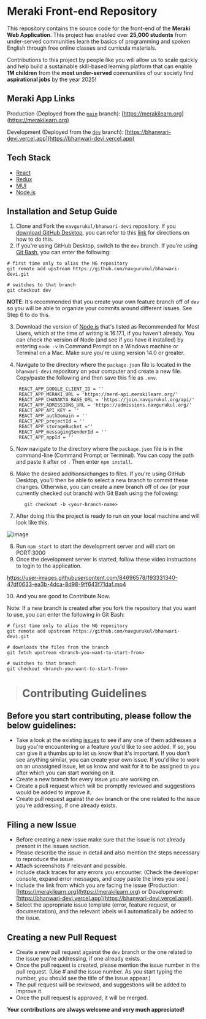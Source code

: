 # Meraki Front-end Repository

This repository contains the source code for the front-end of the __Meraki Web Application__. This project has enabled over **25,000 students** from under-served communities learn the basics of programming and spoken English through free online classes and curricula materials. 

Contributions to this project by people like you will allow us to scale quickly and help build a sustainable skill-based learning platform that can enable **1M children** from the **most under-served** communities of our society find **aspirational jobs** by the year 2025!

## Meraki App Links

Production (Deployed from the [`main`](https://github.com/navgurukul/bhanwari-devi) branch): [https://merakilearn.org](https://merakilearn.org)

Development (Deployed from the [`dev`](https://github.com/navgurukul/bhanwari-devi/tree/dev) branch): [https://bhanwari-devi.vercel.app](https://bhanwari-devi.vercel.app)

## Tech Stack

- [React](https://reactjs.org/)
- [Redux](https://redux.js.org/)
- [MUI](https://mui.com/)
- [Node.js](https://nodejs.org/)

## Installation and Setup Guide

1. Clone and Fork the `navgurukul/bhanwari-devi` repository. If you [download GitHub Desktop](https://desktop.github.com), you can refer to this [link](https://docs.github.com/en/desktop/contributing-and-collaborating-using-github-desktop/adding-and-cloning-repositories/cloning-and-forking-repositories-from-github-desktop) for directions on how to do this.
2. If you're using GitHub Desktop, switch to the `dev` branch. If you're using [Git Bash](https://git-scm.com/downloads), you can enter the following:
```
# first time only to alias the NG repository
git remote add upstream https://github.com/navgurukul/bhanwari-devi.git

# switches to that branch
git checkout dev
```
  **NOTE**: It's recommended that you create your own feature branch off of `dev` so you will be able to organize your commits around different issues. See Step 6 to do this.

3. Download the version of [Node.js](https://nodejs.org/) that's listed as Recommended for Most Users, which at the time of writing is 16.17.1, if you haven't already. You can check the version of Node (and see if you have it installed) by entering `node -v` in Command Prompt on a Windows machine or Terminal on a Mac. Make sure you're using version 14.0 or greater.
4. Navigate to the directory where the `package.json` file is located in the `bhanwari-devi` repository on your computer and create a new file. Copy/paste the following and then save this file as `.env`.

   ```.env
    REACT_APP_GOOGLE_CLIENT_ID = ''
    REACT_APP_MERAKI_URL = 'https://merd-api.merakilearn.org/'
    REACT_APP_CHANAKYA_BASE_URL = 'https://join.navgurukul.org/api/'
    REACT_APP_ADMISSIONS_URL = 'https://admissions.navgurukul.org/'
    REACT_APP_API_KEY = ''
    REACT_APP_authDomain = ''
    REACT_APP_projectId = ''
    REACT_APP_storageBucket =''
    REACT_APP_messagingSenderId = ''
    REACT_APP_appId = ''
   ```
5. Now navigate to the directory where the `package.json` file is in the command-line (Command Prompt or Terminal). You can copy the path and paste it after `cd `. Then enter `npm install`. 
6. Make the desired additions/changes to files. If you're using GitHub Desktop, you'll then be able to select a new branch to commit these changes. Otherwise, you can create a new branch off of `dev` (or your currently checked out branch) with Git Bash using the following:
   ```git
      git checkout -b <your-branch-name>
   ```
7. After doing this the project is ready to run on your local machine and will look like this.

![image](https://user-images.githubusercontent.com/84696578/193329990-e134e4cf-dc44-4258-83b3-811e9ed55656.png)

8. Run `npm start` to start the development server and will start on PORT:3000
9. Once the development server is started, follow these video instructions to login to the application.


https://user-images.githubusercontent.com/84696578/193331340-47df0633-ea3b-4dca-8d98-9ff643f71daf.mp4

10. And you are good to Contribute Now.

Note: If a new branch is created after you fork the repository that you want to use, you can enter the following in Git Bash:
```
# first time only to alias the NG repository
git remote add upstream https://github.com/navgurukul/bhanwari-devi.git

# downloads the files from the branch 
git fetch upstream <branch-you-want-to-start-from>

# switches to that branch
git checkout <branch-you-want-to-start-from>
```

> # Contributing Guidelines

## Before you start contributing, please follow the below guidelines:

- Take a look at the existing [issues](https://github.com/navgurukul/bhanwari-devi/issues) to see if any one of them addresses a bug you're encountering or a feature you'd like to see added. If so, you can give it a thumbs up to let us know that it's important. If you don't see anything similar, you can create your own issue. If you'd like to work on an unassigned issue, let us know and wait for it to be assigned to you after which you can start working on it.
- Create a new branch for every issue you are working on.
- Create a pull request which will be promptly reviewed and suggestions would be added to improve it.
- Create pull request against the `dev` branch or the one related to the issue you're addressing, if one already exists.

## Filing a new Issue

- Before creating a new issue make sure that the issue is not already present in the issues section.
- Please describe the issue in detail and also mention the steps necessary to reproduce the issue.
- Attach screenshots if relevant and possible.
- Include stack traces for any errors you encounter. (Check the developer console, expand error messages, and copy paste the lines you see.)
- Include the link from which you are facing the issue (Production: [https://merakilearn.org](https://merakilearn.org) or Development: [https://bhanwari-devi.vercel.app](https://bhanwari-devi.vercel.app)).
- Select the appropriate issue template (error, feature request, or documentation), and the relevant labels will automatically be added to the issue.

## Creating a new Pull Request

- Create a new pull request against the `dev` branch or the one related to the issue you're addressing, if one already exists.
- Once the pull request is created, please mention the issue number in the pull request. (Use # and the issue number. As you start typing the number, you should see the title of the issue appear.)
- The pull request will be reviewed, and suggestions will be added to improve it.
- Once the pull request is approved, it will be merged.

**Your contributions are always welcome and very much appreciated!**
